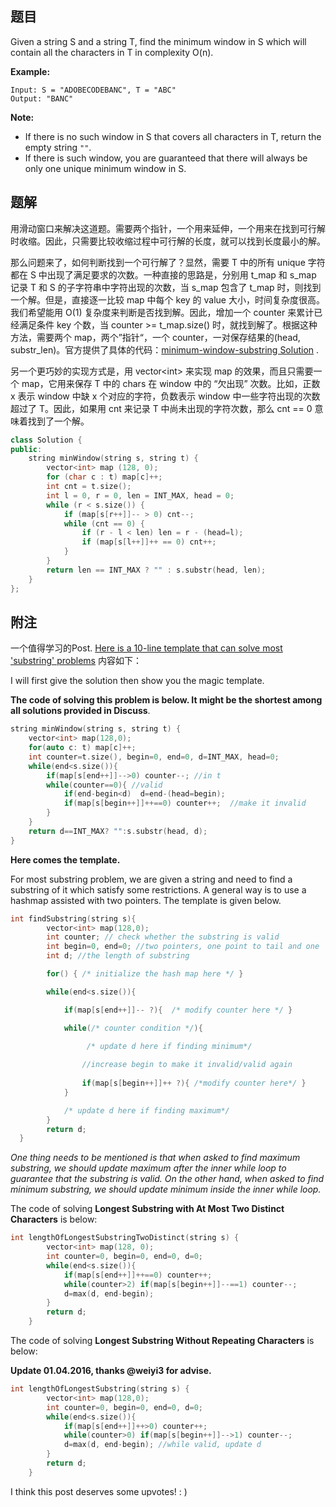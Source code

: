 ## 题目

Given a string S and a string T, find the minimum window in S which will contain all the characters in T in complexity O(n).

**Example:**

```
Input: S = "ADOBECODEBANC", T = "ABC"
Output: "BANC"
```

**Note:**

- If there is no such window in S that covers all characters in T, return the empty string `""`.
- If there is such window, you are guaranteed that there will always be only one unique minimum window in S.

 

## 题解

用滑动窗口来解决这道题。需要两个指针，一个用来延伸，一个用来在找到可行解时收缩。因此，只需要比较收缩过程中可行解的长度，就可以找到长度最小的解。

那么问题来了，如何判断找到一个可行解了？显然，需要 T 中的所有 unique 字符都在 S 中出现了满足要求的次数。一种直接的思路是，分别用 t_map 和 s_map 记录 T 和 S 的子字符串中字符出现的次数，当 s_map 包含了 t_map 时，则找到一个解。但是，直接逐一比较 map 中每个 key 的 value 大小，时间复杂度很高。我们希望能用 O(1) 复杂度来判断是否找到解。因此，增加一个 counter 来累计已经满足条件 key 个数，当 counter >= t_map.size() 时，就找到解了。根据这种方法，需要两个 map，两个”指针“，一个 counter，一对保存结果的(head, substr_len)。官方提供了具体的代码：[minimum-window-substring Solution](https://leetcode.com/problems/minimum-window-substring/solution/) .

另一个更巧妙的实现方式是，用 vector\<int\> 来实现 map 的效果，而且只需要一个 map，它用来保存 T 中的 chars 在 window 中的 “欠出现” 次数。比如，正数 x 表示 window 中缺 x 个对应的字符，负数表示 window 中一些字符出现的次数超过了 T。因此，如果用 cnt 来记录 T 中尚未出现的字符次数，那么 cnt == 0 意味着找到了一个解。

```cpp
class Solution {
public:
    string minWindow(string s, string t) {
        vector<int> map (128, 0);
        for (char c : t) map[c]++;
        int cnt = t.size();
        int l = 0, r = 0, len = INT_MAX, head = 0;
        while (r < s.size()) {
            if (map[s[r++]]-- > 0) cnt--;
            while (cnt == 0) {
                if (r - l < len) len = r - (head=l);
                if (map[s[l++]]++ == 0) cnt++;
            }
        }
        return len == INT_MAX ? "" : s.substr(head, len);
    }
};
```



## 附注

一个值得学习的Post. [Here is a 10-line template that can solve most 'substring' problems](https://leetcode.com/problems/minimum-window-substring/discuss/26808/Here-is-a-10-line-template-that-can-solve-most-'substring'-problems) 内容如下：

I will first give the solution then show you the magic template.

**The code of solving this problem is below. It might be the shortest among all solutions provided in Discuss**.

```cpp
string minWindow(string s, string t) {
    vector<int> map(128,0);
    for(auto c: t) map[c]++;
    int counter=t.size(), begin=0, end=0, d=INT_MAX, head=0;
    while(end<s.size()){
        if(map[s[end++]]-->0) counter--; //in t
        while(counter==0){ //valid
            if(end-begin<d)  d=end-(head=begin);
            if(map[s[begin++]]++==0) counter++;  //make it invalid
        }  
    }
    return d==INT_MAX? "":s.substr(head, d);
}
```

**Here comes the template.**

For most substring problem, we are given a string and need to find a substring of it which satisfy some restrictions. A general way is to use a hashmap assisted with two pointers. The template is given below.

```cpp
int findSubstring(string s){
        vector<int> map(128,0);
        int counter; // check whether the substring is valid
        int begin=0, end=0; //two pointers, one point to tail and one  head
        int d; //the length of substring

        for() { /* initialize the hash map here */ }

        while(end<s.size()){

            if(map[s[end++]]-- ?){  /* modify counter here */ }

            while(/* counter condition */){ 
                 
                 /* update d here if finding minimum*/

                //increase begin to make it invalid/valid again
                
                if(map[s[begin++]]++ ?){ /*modify counter here*/ }
            }  

            /* update d here if finding maximum*/
        }
        return d;
  }
```

*One thing needs to be mentioned is that when asked to find maximum substring, we should update maximum after the inner while loop to guarantee that the substring is valid. On the other hand, when asked to find minimum substring, we should update minimum inside the inner while loop.*

The code of solving **Longest Substring with At Most Two Distinct Characters** is below:

```cpp
int lengthOfLongestSubstringTwoDistinct(string s) {
        vector<int> map(128, 0);
        int counter=0, begin=0, end=0, d=0; 
        while(end<s.size()){
            if(map[s[end++]]++==0) counter++;
            while(counter>2) if(map[s[begin++]]--==1) counter--;
            d=max(d, end-begin);
        }
        return d;
    }
```

The code of solving **Longest Substring Without Repeating Characters** is below:

**Update 01.04.2016, thanks @weiyi3 for advise.**

```cpp
int lengthOfLongestSubstring(string s) {
        vector<int> map(128,0);
        int counter=0, begin=0, end=0, d=0; 
        while(end<s.size()){
            if(map[s[end++]]++>0) counter++; 
            while(counter>0) if(map[s[begin++]]-->1) counter--;
            d=max(d, end-begin); //while valid, update d
        }
        return d;
    }
```

I think this post deserves some upvotes! : )

